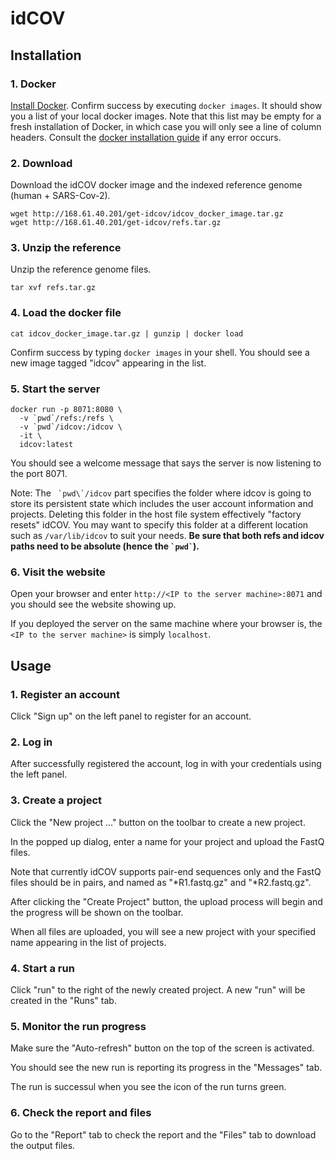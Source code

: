 idCOV
=====

Installation
------------

### 1. Docker

[Install Docker](https://docs.docker.com/get-docker/). Confirm success by
executing `docker images`. It should show you a list of your local docker
images. Note that this list may be empty for a fresh installation of Docker, in
which case you will only see a line of column headers. Consult the [docker
installation guide](https://docs.docker.com/get-docker/) if any error
occurs.

### 2. Download

Download the idCOV docker image and the indexed reference genome (human + SARS-Cov-2).

```
wget http://168.61.40.201/get-idcov/idcov_docker_image.tar.gz
wget http://168.61.40.201/get-idcov/refs.tar.gz
```

### 3. Unzip the reference

Unzip the reference genome files.

```
tar xvf refs.tar.gz
```

### 4. Load the docker file

```
cat idcov_docker_image.tar.gz | gunzip | docker load
```

Confirm success by typing `docker images` in your shell. You should see a new image
tagged "idcov" appearing in the list.

### 5. Start the server

```
docker run -p 8071:8080 \
  -v `pwd`/refs:/refs \
  -v `pwd`/idcov:/idcov \
  -it \
  idcov:latest
```

You should see a welcome message that says the server is now listening to the port 8071.

Note: The `` `pwd\`/idcov`` part specifies the folder where idcov is going to
store its persistent state which includes the user account information and
projects. Deleting this folder in the host file system effectively "factory resets" idCOV.
You may want to specify this folder at a different location such as
`/var/lib/idcov` to suit your needs. **Be sure that both refs and idcov paths need to be
absolute (hence the `` `pwd` ``).**

### 6. Visit the website

Open your browser and enter `http://<IP to the server machine>:8071` and you should see the website showing up.

If you deployed the server on the same machine where your browser is, the `<IP to the server machine>` is simply `localhost`.


Usage
-----

### 1. Register an account

Click "Sign up" on the left panel to register for an account.

### 2. Log in

After successfully registered the account, log in with your credentials using the left panel.

### 3. Create a project

Click the "New project ..." button on the toolbar to create a new project.

In the popped up dialog, enter a name for your project and upload the FastQ files.

Note that currently idCOV supports pair-end sequences only and the FastQ files
should be in pairs, and named as "\*R1.fastq.gz" and "\*R2.fastq.gz".

After clicking the "Create Project" button, the upload process will begin and the progress will be shown on the toolbar.

When all files are uploaded, you will see a new project with your specified name appearing in the list of projects.

### 4. Start a run

Click "run" to the right of the newly created project. A new "run" will be created in the "Runs" tab.

### 5. Monitor the run progress

Make sure the "Auto-refresh" button on the top of the screen is activated.

You should see the new run is reporting its progress in the "Messages" tab.

The run is successul when you see the icon of the run turns green.

### 6. Check the report and files

Go to the "Report" tab to check the report and the "Files" tab to download the output files.
